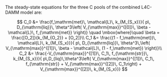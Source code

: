 The steady-state equations for the three C pools of the combined L4C-DAMM
model are:

$$
C_0 &= \frac{f_\mathrm{met}\, \mathcal{L}\, k_{M_{S_x}}}{
    p\, D_{\mathrm{liq}}\, \theta^3\left(
       V_{\mathrm{max}}^{[0]}\, \beta -
       \mathcal{L}\, f_{\mathrm{met}} \right)}
\quad \mbox{where}\quad \beta = \frac{[O_2]}{k_{M_{O_2}} + [O_2]}\\
C_1 &= \frac{(1 - f_\mathrm{met})\, \mathcal{L}\, k_{M_{S_x}}}{
    p\, D_{\mathrm{liq}}\, \theta^3\,\left(
       V_{\mathrm{max}}^{[1]}\, \beta -
       \mathcal{L}\, (1 - f_\mathrm{met}) \right)}\\
C_2 &= \frac{-V_{\mathrm{max}}^{[1]}\, C_1\, f_{\mathrm{str}}\, k_{M_{S_x}}}{
    p\,D_{liq}\,\theta^3\left(
      V_{\mathrm{max}}^{[1]}\, C_1\, f_{\mathrm{str}} +
      V_{\mathrm{max}}^{[2]}\, C_1\right) +
      V_{\mathrm{max}}^{[2]}\, k_{M_{S_x}}}
$$
